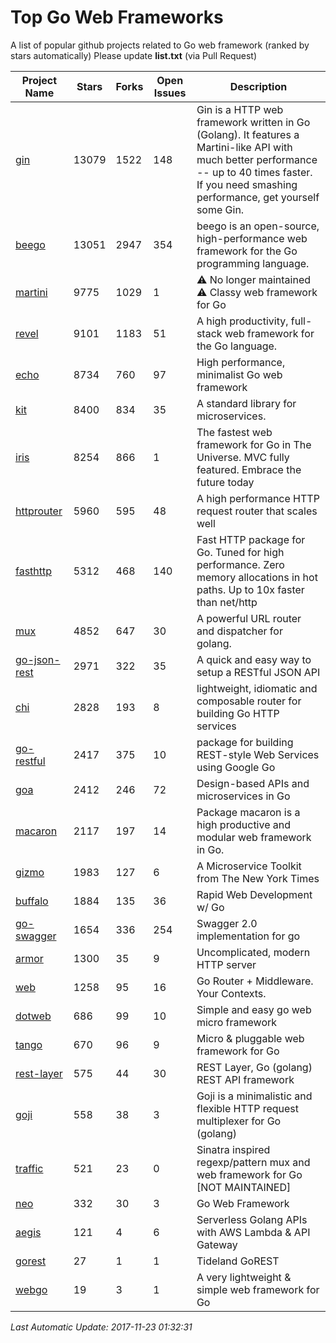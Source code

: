 # Top Go Web Frameworks
A list of popular github projects related to Go web framework (ranked by stars automatically)
Please update **list.txt** (via Pull Request)

| Project Name | Stars | Forks | Open Issues | Description |
| ------------ | ----- | ----- | ----------- | ----------- |
| [gin](https://github.com/gin-gonic/gin) | 13079 | 1522 | 148 | Gin is a HTTP web framework written in Go (Golang). It features a Martini-like API with much better performance -- up to 40 times faster. If you need smashing performance, get yourself some Gin. |
| [beego](https://github.com/astaxie/beego) | 13051 | 2947 | 354 | beego is an open-source, high-performance web framework for the Go programming language. |
| [martini](https://github.com/go-martini/martini) | 9775 | 1029 | 1 | ⚠️ No longer maintained ⚠️  Classy web framework for Go |
| [revel](https://github.com/revel/revel) | 9101 | 1183 | 51 | A high productivity, full-stack web framework for the Go language. |
| [echo](https://github.com/labstack/echo) | 8734 | 760 | 97 | High performance, minimalist Go web framework |
| [kit](https://github.com/go-kit/kit) | 8400 | 834 | 35 | A standard library for microservices. |
| [iris](https://github.com/kataras/iris) | 8254 | 866 | 1 | The fastest web framework for Go in The Universe. MVC fully featured. Embrace the future today |
| [httprouter](https://github.com/julienschmidt/httprouter) | 5960 | 595 | 48 | A high performance HTTP request router that scales well |
| [fasthttp](https://github.com/valyala/fasthttp) | 5312 | 468 | 140 | Fast HTTP package for Go. Tuned for high performance. Zero memory allocations in hot paths. Up to 10x faster than net/http |
| [mux](https://github.com/gorilla/mux) | 4852 | 647 | 30 | A powerful URL router and dispatcher for golang. |
| [go-json-rest](https://github.com/ant0ine/go-json-rest) | 2971 | 322 | 35 | A quick and easy way to setup a RESTful JSON API |
| [chi](https://github.com/go-chi/chi) | 2828 | 193 | 8 | lightweight, idiomatic and composable router for building Go HTTP services |
| [go-restful](https://github.com/emicklei/go-restful) | 2417 | 375 | 10 | package for building REST-style Web Services using Google Go |
| [goa](https://github.com/goadesign/goa) | 2412 | 246 | 72 | Design-based APIs and microservices in Go |
| [macaron](https://github.com/go-macaron/macaron) | 2117 | 197 | 14 | Package macaron is a high productive and modular web framework in Go. |
| [gizmo](https://github.com/NYTimes/gizmo) | 1983 | 127 | 6 | A Microservice Toolkit from The New York Times |
| [buffalo](https://github.com/gobuffalo/buffalo) | 1884 | 135 | 36 | Rapid Web Development w/ Go |
| [go-swagger](https://github.com/go-swagger/go-swagger) | 1654 | 336 | 254 | Swagger 2.0 implementation for go |
| [armor](https://github.com/labstack/armor) | 1300 | 35 | 9 | Uncomplicated, modern HTTP server |
| [web](https://github.com/gocraft/web) | 1258 | 95 | 16 | Go Router + Middleware. Your Contexts. |
| [dotweb](https://github.com/devfeel/dotweb) | 686 | 99 | 10 | Simple and easy go web micro framework |
| [tango](https://github.com/lunny/tango) | 670 | 96 | 9 | Micro & pluggable web framework for Go |
| [rest-layer](https://github.com/rs/rest-layer) | 575 | 44 | 30 | REST Layer, Go (golang) REST API framework |
| [goji](https://github.com/goji/goji) | 558 | 38 | 3 | Goji is a minimalistic and flexible HTTP request multiplexer for Go (golang) |
| [traffic](https://github.com/pilu/traffic) | 521 | 23 | 0 | Sinatra inspired regexp/pattern mux and web framework for Go [NOT MAINTAINED] |
| [neo](https://github.com/ivpusic/neo) | 332 | 30 | 3 | Go Web Framework |
| [aegis](https://github.com/tmaiaroto/aegis) | 121 | 4 | 6 | Serverless Golang APIs with AWS Lambda & API Gateway |
| [gorest](https://github.com/tideland/gorest) | 27 | 1 | 1 | Tideland GoREST |
| [webgo](https://github.com/bnkamalesh/webgo) | 19 | 3 | 1 | A very lightweight & simple web framework for Go |

*Last Automatic Update: 2017-11-23 01:32:31*